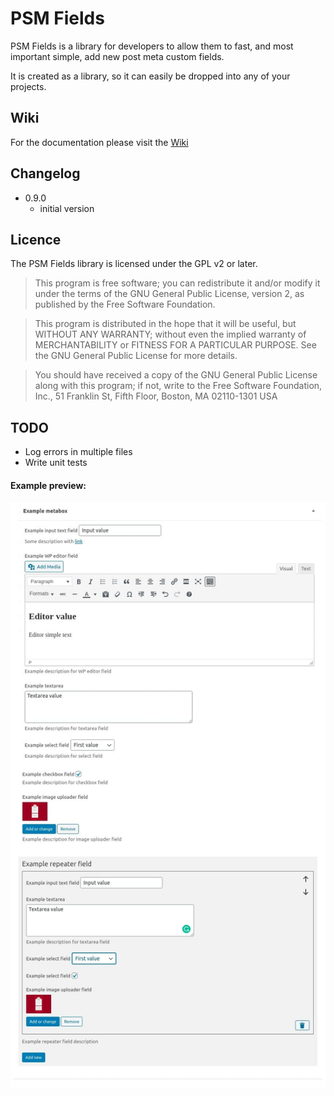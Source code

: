 # PSM Fields

PSM Fields is a library for developers to allow them to fast, and most important simple, add new post meta custom fields.

It is created as a library, so it can easily be dropped into any of your projects.

## Wiki

For the documentation please visit the [Wiki](https://github.com/AleksandarPredic/psm-fields/wiki)

## Changelog

 * 0.9.0
    * initial version
    
## Licence

The PSM Fields library is licensed under the GPL v2 or later.

>This program is free software; you can redistribute it and/or modify it under the terms of the GNU General Public License, version 2, as published by the Free Software Foundation.

>This program is distributed in the hope that it will be useful, but WITHOUT ANY WARRANTY; without even the implied warranty of MERCHANTABILITY or FITNESS FOR A PARTICULAR PURPOSE. See the GNU General Public License for more details.

>You should have received a copy of the GNU General Public License along with this program; if not, write to the Free Software Foundation, Inc., 51 Franklin St, Fifth Floor, Boston, MA 02110-1301 USA

## TODO
* Log errors in multiple files
* Write unit tests

#### Example preview:

![Example preview](https://github.com/AleksandarPredic/psm-fields/blob/master/example/example-metabox.jpg)
